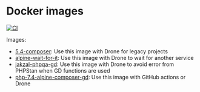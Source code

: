 # Docker images

[![CI](https://github.com/alexislefebvre/docker-images/actions/workflows/push.yaml/badge.svg)](https://github.com/alexislefebvre/docker-images/actions/workflows/push.yaml?query=branch%3Amain)

Images:

- [5.4-composer](5.4-composer/): Use this image with Drone for legacy projects
- [alpine-wait-for-it](alpine-wait-for-it/): Use this image with Drone to wait for another service
- [jakzal-phpqa-gd](jakzal-phpqa-gd/): Use this image with Drone to avoid error from PHPStan when GD functions are used
- [php-7.4-alpine-composer-gd](php-7.4-alpine-composer-gd): Use this image with GitHub actions or Drone
